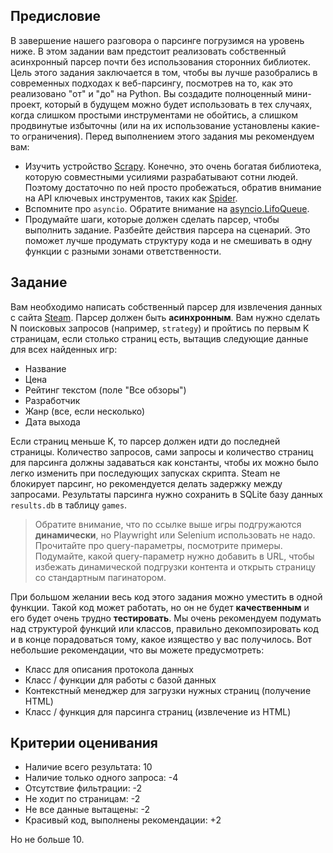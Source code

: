 ## Предисловие

В завершение нашего разговора о парсинге погрузимся на уровень ниже. В этом задании вам предстоит реализовать собственный асинхронный парсер почти без использования сторонних библиотек. Цель этого задания заключается в том, чтобы вы лучше разобрались в современных подходах к веб-парсингу, посмотрев на то, как это реализовано "от" и "до" на Python. Вы создадите полноценный мини-проект, который в будущем можно будет использовать в тех случаях, когда слишком простыми инструментами не обойтись, а слишком продвинутые избыточны (или на их использование установлены какие-то ограничения). Перед выполнением этого задания мы рекомендуем вам:

- Изучить устройство [Scrapy](https://github.com/scrapy/scrapy/tree/master/scrapy). Конечно, это очень богатая библиотека, которую совместными усилиями разрабатывают сотни людей. Поэтому достаточно по ней просто пробежаться, обратив внимание на API ключевых инструментов, таких как [Spider](https://github.com/scrapy/scrapy/blob/master/scrapy/spiders/__init__.py).
- Вспомните про `asyncio`. Обратите внимание на [asyncio.LifoQueue](https://docs.python.org/3/library/asyncio-queue.html#asyncio.LifoQueue).
- Продумайте шаги, которые должен сделать парсер, чтобы выполнить задание. Разбейте действия парсера на сценарий. Это поможет лучше продумать структуру кода и не смешивать в одну функции с разными зонами ответственности.


## Задание

Вам необходимо написать собственный парсер для извлечения данных с сайта [Steam](https://store.steampowered.com/search/?filter=popularnew). Парсер должен быть **асинхронным**. Вам нужно сделать N поисковых запросов (например, `strategy`) и пройтись по первым K страницам, если столько страниц есть, вытащив следующие данные для всех найденных игр:

- Название
- Цена
- Рейтинг текстом (поле "Все обзоры")
- Разработчик
- Жанр (все, если несколько)
- Дата выхода

Если страниц меньше K, то парсер должен идти до последней страницы. Количество запросов, сами запросы и количество страниц для парсинга должны задаваться как константы, чтобы их можно было легко изменить при последующих запусках скрипта. Steam не блокирует парсинг, но рекомендуется делать задержку между запросами. Результаты парсинга нужно сохранить в SQLite базу данных `results.db` в таблицу `games`.

> Обратите внимание, что по ссылке выше игры подгружаются **динамически**, но Playwright или Selenium использовать не надо. Прочитайте про query-параметры, посмотрите примеры. Подумайте, какой query-параметр нужно добавить в URL, чтобы избежать динамической подгрузки контента и открыть страницу со стандартным пагинатором.

При большом желании весь код этого задания можно уместить в одной функции. Такой код может работать, но он не будет **качественным** и его будет очень трудно **тестировать**. Мы очень рекомендуем подумать над структурой функций или классов, правильно декомпозировать код и в конце порадоваться тому, какое изящество у вас получилось. Вот небольшие рекомендации, что вы можете предусмотреть:

- Класс для описания протокола данных
- Класс / функции для работы с базой данных
- Контекстный менеджер для загрузки нужных страниц (получение HTML)
- Класс / функция для парсинга страниц (извлечение из HTML)


## Критерии оценивания

- Наличие всего результата: 10
- Наличие только одного запроса: -4
- Отсутствие фильтрации: -2
- Не ходит по страницам: -2
- Не все данные вытащены: -2
- Красивый код, выполнены рекомендации: +2

Но не больше 10.
